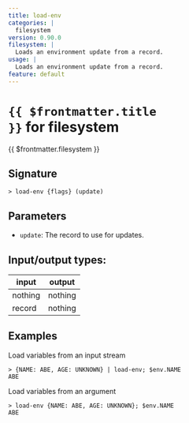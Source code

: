 ```yaml
---
title: load-env
categories: |
  filesystem
version: 0.90.0
filesystem: |
  Loads an environment update from a record.
usage: |
  Loads an environment update from a record.
feature: default
---
```


<!-- This file is automatically generated. Please edit the command in https://github.com/nushell/nushell instead. -->

# <code>{{ $frontmatter.title }}</code> for filesystem

<div class='command-title'>{{ $frontmatter.filesystem }}</div>

## Signature

`> load-env {flags} (update)`

## Parameters

- `update`: The record to use for updates.

## Input/output types:

| input   | output  |
| ------- | ------- |
| nothing | nothing |
| record  | nothing |

## Examples

Load variables from an input stream

```nushell
> {NAME: ABE, AGE: UNKNOWN} | load-env; $env.NAME
ABE
```

Load variables from an argument

```nushell
> load-env {NAME: ABE, AGE: UNKNOWN}; $env.NAME
ABE
```
